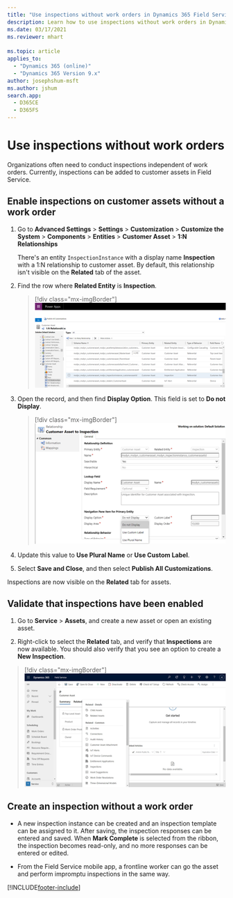 ```yaml
---
title: "Use inspections without work orders in Dynamics 365 Field Service | MicrosoftDocs"
description: Learn how to use inspections without work orders in Dynamics 365 Field Service.
ms.date: 03/17/2021
ms.reviewer: mhart

ms.topic: article
applies_to: 
  - "Dynamics 365 (online)"
  - "Dynamics 365 Version 9.x"
author: josephshum-msft
ms.author: jshum
search.app: 
  - D365CE
  - D365FS
---
```


# Use inspections without work orders

Organizations often need to conduct inspections independent of work orders. Currently, inspections can be added to customer assets in Field Service.

## Enable inspections on customer assets without a work order

1. Go to **Advanced Settings** > **Settings** > **Customization** > **Customize the System** > **Components** > **Entities** > **Customer Asset** > **1:N Relationships**

   There's an entity `InspectionInstance` with a display name **Inspection** with a 1:N relationship to customer asset. By default, this relationship isn't visible on the **Related** tab of the asset.

1. Find the row where **Related Entity** is **Inspection**.

   > [!div class="mx-imgBorder"]
   > ![Screenshot of advanced settings showing the inspection relationship with a customer asset.](./media/ad-hoc-inspection-customer-asset.png)

1. Open the record, and then find **Display Option**. This field is set to **Do not Display**.

   > [!div class="mx-imgBorder"]
   > ![Screenshot of advanced settings showing the inspection "do not display" option for a customer asset.](./media/ad-hoc-inspection-display-setting.png)

1. Update this value to **Use Plural Name** or **Use Custom Label**.

1. Select **Save and Close**, and then select **Publish All Customizations**.

Inspections are now visible on the **Related** tab for assets.

## Validate that inspections have been enabled

1. Go to **Service** > **Assets**, and create a new asset or open an existing asset.

1. Right-click to select the **Related** tab, and verify that **Inspections** are now available. You should also verify that you see an option to create a **New Inspection**.

  > [!div class="mx-imgBorder"]
  > ![Screenshot of advanced settings showing the Inspections option on the Related tab of the customer asset.](./media/ad-hoc-inspection-asset-related-tab.jpg)

## Create an inspection without a work order

- A new inspection instance can be created and an inspection template can be assigned to it. After saving, the inspection responses can be entered and saved. When **Mark Complete** is selected from the ribbon, the inspection becomes read-only, and no more responses can be entered or edited.

- From the Field Service mobile app, a frontline worker can go the asset and perform impromptu inspections in the same way.

[!INCLUDE[footer-include](../includes/footer-banner.md)]
